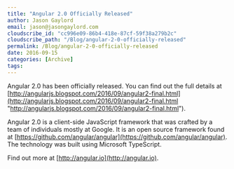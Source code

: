 ```yaml
---
title: "Angular 2.0 Officially Released"
author: Jason Gaylord
email: jason@jasongaylord.com
cloudscribe_id: "cc996e09-86b4-418e-87cf-59f38a279b2c"
cloudscribe_path: "/Blog/angular-2-0-officially-released"
permalink: /Blog/angular-2-0-officially-released
date: 2016-09-15
categories: [Archive]
tags: 
---
```


Angular 2.0 has been officially released. You can find out the full details at [http://angularjs.blogspot.com/2016/09/angular2-final.html](http://angularjs.blogspot.com/2016/09/angular2-final.html "http://angularjs.blogspot.com/2016/09/angular2-final.html").

Angular 2.0 is a client-side JavaScript framework that was crafted by a team of individuals mostly at Google. It is an open source framework found at [https://github.com/angular/angular](https://github.com/angular/angular). The technology was built using Microsoft TypeScript.

Find out more at [http://angular.io](http://angular.io).
